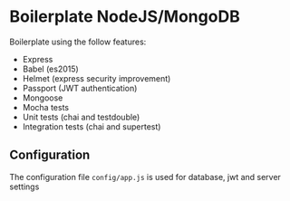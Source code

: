 # Boilerplate NodeJS/MongoDB

Boilerplate using the follow features:

* Express
* Babel (es2015)
* Helmet (express security improvement)
* Passport (JWT authentication)
* Mongoose
* Mocha tests
* Unit tests (chai and testdouble)
* Integration tests (chai and supertest)

## Configuration

The configuration file `config/app.js` is used for database, jwt and server settings
